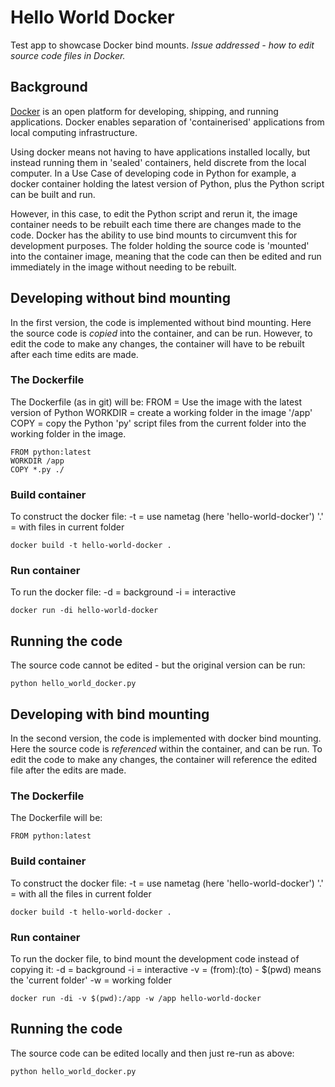 # Hello World Docker
Test app to showcase Docker bind mounts. <i>Issue addressed - how to edit source code files in Docker.</i>

## Background
[Docker](https://docs.docker.com/get-started/overview/) is an open platform for developing, shipping, and running applications. Docker enables separation of 'containerised' applications from local computing infrastructure.

Using docker means not having to have applications installed locally, but instead running them in 'sealed' containers, held discrete from the local computer. In a Use Case of developing code in Python for example, a docker container holding the latest version of Python, plus the Python script can be built and run.

However, in this case, to edit the Python script and rerun it, the image container needs to be rebuilt each time there are changes made to the code. Docker has the ability to use bind mounts to circumvent this for development purposes. The folder holding the source code is 'mounted' into the container image, meaning that the code can then be edited and run immediately in the image without needing to be rebuilt.

## Developing without bind mounting
In the first version, the code is implemented without bind mounting. Here the source code is <i>copied</i> into the container, and can be run. However, to edit the code to make any changes, the container will have to be rebuilt after each time edits are made.

### The Dockerfile
The Dockerfile (as in git) will be:
FROM = Use the image with the latest version of Python
WORKDIR = create a working folder in the image '/app'
COPY = copy the Python 'py' script files from the current folder into the working folder in the image.

```
FROM python:latest
WORKDIR /app
COPY *.py ./
```

### Build container
To construct the docker file:
-t = use nametag (here 'hello-world-docker')
'.' = with files in current folder

```
docker build -t hello-world-docker .
```

### Run container
To run the docker file:
-d = background
-i = interactive

```
docker run -di hello-world-docker
```

## Running the code
The source code cannot be edited - but the original version can be run:

```
python hello_world_docker.py
```

## Developing with bind mounting
In the second version, the code is implemented with docker bind mounting. Here the source code is <i>referenced</i> within the container, and can be run. To edit the code to make any changes, the container will reference the edited file after the edits are made.

### The Dockerfile
The Dockerfile will be:

```
FROM python:latest
```

### Build container
To construct the docker file:
-t = use nametag (here 'hello-world-docker')
'.' = with all the files in current folder

```
docker build -t hello-world-docker .
```

### Run container
To run the docker file, to bind mount the development code instead of copying it:
-d = background
-i = interactive
-v = (from):(to)     - $(pwd) means the 'current folder'
-w = working folder

```
docker run -di -v $(pwd):/app -w /app hello-world-docker
```

## Running the code
The source code can be edited locally and then just re-run as above:

```
python hello_world_docker.py
```
